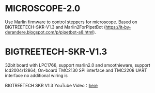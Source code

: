 # MICROSCOPE-2.0
Use Marlin firmware to control steppers for microscope. Based on BIGTREETECH-SKR-V1.3 and Marlin2ForPipetBot (https://it-by-derandere.blogspot.com/p/pipetbot-a8.html). 


# BIGTREETECH-SKR-V1.3
32bit board with LPC1768, support marlin2.0 and smoothieware, support lcd2004/12864, On-board TMC2130 SPI interface and TMC2208 UART interface no additional wiring is 

BIGTREETECH SKR V1.3 YouTube Video：[here](https://www.youtube.com/watch?v=oaXfXkPYHpw&t=8s)
 
